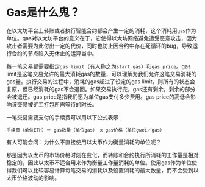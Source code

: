 # Gas是什么鬼？
在以太坊平台上转账或者执行智能合约都会产生一定的消耗，这个消耗用`gas`作为单位。gas对以太坊平台的意义在于，它使得以太坊网络避免遭受恶意攻击，因为攻击者需要为此付出一定的代价，同时也防止因合约中存在死循环的bug，导致运行合约的节点陷入无休止的运算当中。

每一笔交易都需要指定`gas limit`（有人称之为`start gas`）和`gas price`。gas limit是这笔交易允许的最大消耗gas的数量，可以理解为我们允许这笔交易消耗的gas量。执行交易的过程中，消耗的gas超过了设定的gas limit，则所有的状态会复原，但已经消耗的gas不会退回。如果交易执行完，gas还有剩余，剩余的部分会被退还。gas price是指我们愿为单位gas支付多少费用。gas price的高低会影响该交易被矿工打包所需等待的时长。

一笔交易需要支付的手续费可以用以下公式表示：
```
手续费（单位ETH）＝ gas数量（单位gas） x gas价格（单位gwei／gas）
```

有人可能会问：为什么不直接使用以太币作为衡量消耗的单位呢？

那是因为以太币的市场价格时刻在变化，而转账和合约执行所消耗的工作量是相对稳定的，因此以太币不适合用来作为衡量工作量消耗的单位。使用gas作为单位使得我们可以比较容易计算每笔交易的消耗以及设置消耗的最大数量，而不会受到以太币价格波动的影响。
